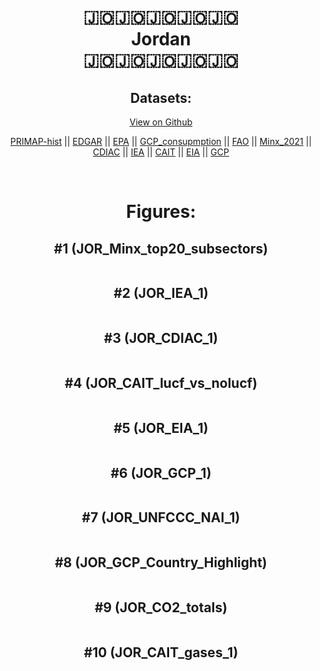 
<center>
<h1 align="center">
🇯🇴🇯🇴🇯🇴🇯🇴🇯🇴
<br>
Jordan
<br>
🇯🇴🇯🇴🇯🇴🇯🇴🇯🇴
</h1>
<h2>Datasets:</h2>
<p><a href="https://github.com/dquintani/GreenhouseData/tree/master/country_data/JOR_Jordan/data">View on Github</a>
<br></p><p><a href="data/JOR_PRIMAP-hist.csv">PRIMAP-hist</a> || <a href="data/JOR_EDGAR.csv">EDGAR</a> || <a href="data/JOR_EPA.csv">EPA</a> || <a href="data/JOR_GCP_consupmption.csv">GCP_consupmption</a> || <a href="data/JOR_FAO.csv">FAO</a> || <a href="data/JOR_Minx_2021.csv">Minx_2021</a> || <a href="data/JOR_CDIAC.csv">CDIAC</a> || <a href="data/JOR_IEA.csv">IEA</a> || <a href="data/JOR_CAIT.csv">CAIT</a> || <a href="data/JOR_EIA.csv">EIA</a> || <a href="data/JOR_GCP.csv">GCP</a></p><p><br></p>
<h1>Figures:</h1><h2>#1 (JOR_Minx_top20_subsectors)</h2>
<p><img alt="" src="figures/JOR_Minx_top20_subsectors.png" /></p><h2>#2 (JOR_IEA_1)</h2>
<p><img alt="" src="figures/JOR_IEA_1.png" /></p><h2>#3 (JOR_CDIAC_1)</h2>
<p><img alt="" src="figures/JOR_CDIAC_1.png" /></p><h2>#4 (JOR_CAIT_lucf_vs_nolucf)</h2>
<p><img alt="" src="figures/JOR_CAIT_lucf_vs_nolucf.png" /></p><h2>#5 (JOR_EIA_1)</h2>
<p><img alt="" src="figures/JOR_EIA_1.png" /></p><h2>#6 (JOR_GCP_1)</h2>
<p><img alt="" src="figures/JOR_GCP_1.png" /></p><h2>#7 (JOR_UNFCCC_NAI_1)</h2>
<p><img alt="" src="figures/JOR_UNFCCC_NAI_1.png" /></p><h2>#8 (JOR_GCP_Country_Highlight)</h2>
<p><img alt="" src="figures/JOR_GCP_Country_Highlight.png" /></p><h2>#9 (JOR_CO2_totals)</h2>
<p><img alt="" src="figures/JOR_CO2_totals.png" /></p><h2>#10 (JOR_CAIT_gases_1)</h2>
<p><img alt="" src="figures/JOR_CAIT_gases_1.png" /></p>